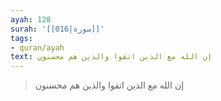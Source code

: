 ```yaml
---
ayah: 128
surah: '[[016|سورة]]'
tags:
- quran/ayah
text: إن الله مع الذين اتقوا والذين هم محسنون
---
```

> إن الله مع الذين اتقوا والذين هم محسنون
